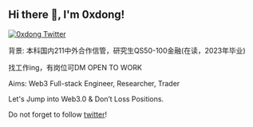 <h2> Hi there 👋, I'm 0xdong! </h2>
    
[![0xdong Twitter](https://img.shields.io/badge/Twitter-1DA1F2?style=for-the-badge&logo=twitter&logoColor=white)](https://twitter.com/CMoneyCaptain)

背景: 本科国内211中外合作信管，研究生QS50-100金融(在读，2023年毕业) 

找工作ing，有岗位可DM OPEN TO WORK

Aims: Web3 Full-stack Engineer, Researcher, Trader

Let's Jump into Web3.0 & Don’t Loss Positions.

Do not forget to follow [twitter](https://twitter.com/CMoneyCaptain)!

